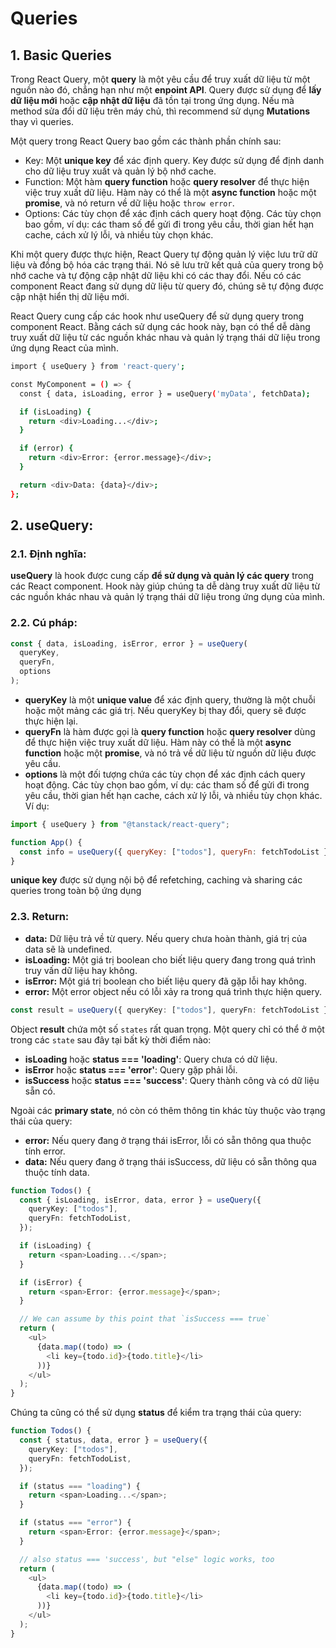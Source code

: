 # Queries

## 1. Basic Queries

Trong React Query, một **query** là một yêu cầu để truy xuất dữ liệu từ một nguồn nào đó, chẳng hạn như một **enpoint API**. Query được sử dụng để **lấy dữ liệu mới** hoặc **cập nhật dữ liệu** đã tồn tại trong ứng dụng. Nếu mà method sửa đổi dữ liệu trên máy chủ, thì recommend sử dụng **Mutations** thay vì queries.

Một query trong React Query bao gồm các thành phần chính sau:

- Key: Một **unique key** để xác định query. Key được sử dụng để định danh cho dữ liệu truy xuất và quản lý bộ nhớ cache.
- Function: Một hàm **query function** hoặc **query resolver** để thực hiện việc truy xuất dữ liệu. Hàm này có thể là một **async function** hoặc một **promise**, và nó return về dữ liệu hoặc `throw error`.
- Options: Các tùy chọn để xác định cách query hoạt động. Các tùy chọn bao gồm, ví dụ: các tham số để gửi đi trong yêu cầu, thời gian hết hạn cache, cách xử lý lỗi, và nhiều tùy chọn khác.

Khi một query được thực hiện, React Query tự động quản lý việc lưu trữ dữ liệu và đồng bộ hóa các trạng thái. Nó sẽ lưu trữ kết quả của query trong bộ nhớ cache và tự động cập nhật dữ liệu khi có các thay đổi. Nếu có các component React đang sử dụng dữ liệu từ query đó, chúng sẽ tự động được cập nhật hiển thị dữ liệu mới.

React Query cung cấp các hook như useQuery để sử dụng query trong component React. Bằng cách sử dụng các hook này, bạn có thể dễ dàng truy xuất dữ liệu từ các nguồn khác nhau và quản lý trạng thái dữ liệu trong ứng dụng React của mình.

```bash
import { useQuery } from 'react-query';

const MyComponent = () => {
  const { data, isLoading, error } = useQuery('myData', fetchData);

  if (isLoading) {
    return <div>Loading...</div>;
  }

  if (error) {
    return <div>Error: {error.message}</div>;
  }

  return <div>Data: {data}</div>;
};
```

## 2. useQuery:

### 2.1. Định nghĩa:

**useQuery** là hook được cung cấp **để sử dụng và quản lý các query** trong các React component. Hook này giúp chúng ta dễ dàng truy xuất dữ liệu từ các nguồn khác nhau và quản lý trạng thái dữ liệu trong ứng dụng của mình.

### 2.2. Cú pháp:

```javascript
const { data, isLoading, isError, error } = useQuery(
  queryKey,
  queryFn,
  options
);
```

- **queryKey** là một **unique value** để xác định query, thường là một chuỗi hoặc một mảng các giá trị. Nếu queryKey bị thay đổi, query sẽ được thực hiện lại.
- **queryFn** là hàm được gọi là **query function** hoặc **query resolver** dùng để thực hiện việc truy xuất dữ liệu. Hàm này có thể là một **async function** hoặc một **promise**, và nó trả về dữ liệu từ nguồn dữ liệu được yêu cầu.
- **options** là một đối tượng chứa các tùy chọn để xác định cách query hoạt động. Các tùy chọn bao gồm, ví dụ: các tham số để gửi đi trong yêu cầu, thời gian hết hạn cache, cách xử lý lỗi, và nhiều tùy chọn khác.
  Ví dụ:

```javascript
import { useQuery } from "@tanstack/react-query";

function App() {
  const info = useQuery({ queryKey: ["todos"], queryFn: fetchTodoList });
}
```

**unique key** được sử dụng nội bộ để refetching, caching và sharing các queries trong toàn bộ ứng dụng

### 2.3. Return:

- **data:** Dữ liệu trả về từ query. Nếu query chưa hoàn thành, giá trị của data sẽ là undefined.
- **isLoading:** Một giá trị boolean cho biết liệu query đang trong quá trình truy vấn dữ liệu hay không.
- **isError:** Một giá trị boolean cho biết liệu query đã gặp lỗi hay không.
- **error:** Một error object nếu có lỗi xảy ra trong quá trình thực hiện query.

```typescript
const result = useQuery({ queryKey: ["todos"], queryFn: fetchTodoList });
```

Object **result** chứa một số `states` rất quan trọng. Một query chỉ có thể ở một trong các `state` sau đây tại bất kỳ thời điểm nào:

- **isLoading** hoặc **status === 'loading'**: Query chưa có dữ liệu.
- **isError** hoặc **status === 'error'**: Query gặp phải lỗi.
- **isSuccess** hoặc **status === 'success'**: Query thành công và có dữ liệu sẵn có.

Ngoài các **primary state**, nó còn có thêm thông tin khác tùy thuộc vào trạng thái của query:

- **error:** Nếu query đang ở trạng thái isError, lỗi có sẵn thông qua thuộc tính error.
- **data:** Nếu query đang ở trạng thái isSuccess, dữ liệu có sẵn thông qua thuộc tính data.

```typescript
function Todos() {
  const { isLoading, isError, data, error } = useQuery({
    queryKey: ["todos"],
    queryFn: fetchTodoList,
  });

  if (isLoading) {
    return <span>Loading...</span>;
  }

  if (isError) {
    return <span>Error: {error.message}</span>;
  }

  // We can assume by this point that `isSuccess === true`
  return (
    <ul>
      {data.map((todo) => (
        <li key={todo.id}>{todo.title}</li>
      ))}
    </ul>
  );
}
```

Chúng ta cũng có thể sử dụng **status** để kiểm tra trạng thái của query:

```typescript
function Todos() {
  const { status, data, error } = useQuery({
    queryKey: ["todos"],
    queryFn: fetchTodoList,
  });

  if (status === "loading") {
    return <span>Loading...</span>;
  }

  if (status === "error") {
    return <span>Error: {error.message}</span>;
  }

  // also status === 'success', but "else" logic works, too
  return (
    <ul>
      {data.map((todo) => (
        <li key={todo.id}>{todo.title}</li>
      ))}
    </ul>
  );
}
```
